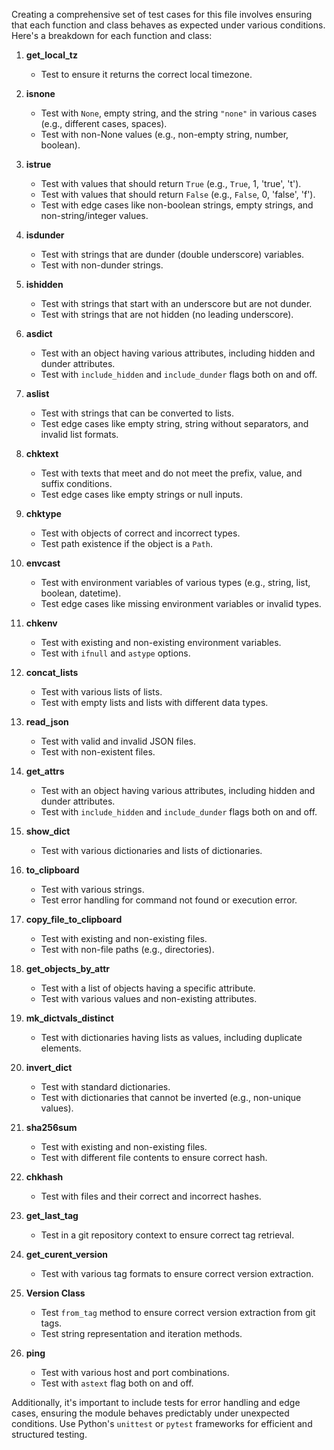 Creating a comprehensive set of test cases for this file involves ensuring that each function and class behaves as expected under various conditions. Here's a breakdown for each function and class:

1. **get_local_tz**
   - Test to ensure it returns the correct local timezone.

2. **isnone**
   - Test with `None`, empty string, and the string `"none"` in various cases (e.g., different cases, spaces).
   - Test with non-None values (e.g., non-empty string, number, boolean).

3. **istrue**
   - Test with values that should return `True` (e.g., `True`, 1, 'true', 't').
   - Test with values that should return `False` (e.g., `False`, 0, 'false', 'f').
   - Test with edge cases like non-boolean strings, empty strings, and non-string/integer values.

4. **isdunder**
   - Test with strings that are dunder (double underscore) variables.
   - Test with non-dunder strings.

5. **ishidden**
   - Test with strings that start with an underscore but are not dunder.
   - Test with strings that are not hidden (no leading underscore).

6. **asdict**
   - Test with an object having various attributes, including hidden and dunder attributes.
   - Test with `include_hidden` and `include_dunder` flags both on and off.

7. **aslist**
   - Test with strings that can be converted to lists.
   - Test edge cases like empty string, string without separators, and invalid list formats.

8. **chktext**
   - Test with texts that meet and do not meet the prefix, value, and suffix conditions.
   - Test edge cases like empty strings or null inputs.

9. **chktype**
   - Test with objects of correct and incorrect types.
   - Test path existence if the object is a `Path`.

10. **envcast**
    - Test with environment variables of various types (e.g., string, list, boolean, datetime).
    - Test edge cases like missing environment variables or invalid types.

11. **chkenv**
    - Test with existing and non-existing environment variables.
    - Test with `ifnull` and `astype` options.

12. **concat_lists**
    - Test with various lists of lists.
    - Test with empty lists and lists with different data types.

13. **read_json**
    - Test with valid and invalid JSON files.
    - Test with non-existent files.

14. **get_attrs**
    - Test with an object having various attributes, including hidden and dunder attributes.
    - Test with `include_hidden` and `include_dunder` flags both on and off.

15. **show_dict**
    - Test with various dictionaries and lists of dictionaries.

16. **to_clipboard**
    - Test with various strings.
    - Test error handling for command not found or execution error.

17. **copy_file_to_clipboard**
    - Test with existing and non-existing files.
    - Test with non-file paths (e.g., directories).

18. **get_objects_by_attr**
    - Test with a list of objects having a specific attribute.
    - Test with various values and non-existing attributes.

19. **mk_dictvals_distinct**
    - Test with dictionaries having lists as values, including duplicate elements.

20. **invert_dict**
    - Test with standard dictionaries.
    - Test with dictionaries that cannot be inverted (e.g., non-unique values).

21. **sha256sum**
    - Test with existing and non-existing files.
    - Test with different file contents to ensure correct hash.

22. **chkhash**
    - Test with files and their correct and incorrect hashes.

23. **get_last_tag**
    - Test in a git repository context to ensure correct tag retrieval.

24. **get_curent_version**
    - Test with various tag formats to ensure correct version extraction.

25. **Version Class**
    - Test `from_tag` method to ensure correct version extraction from git tags.
    - Test string representation and iteration methods.

26. **ping**
    - Test with various host and port combinations.
    - Test with `astext` flag both on and off.

Additionally, it's important to include tests for error handling and edge cases, ensuring the module behaves predictably under unexpected conditions. Use Python's `unittest` or `pytest` frameworks for efficient and structured testing.
